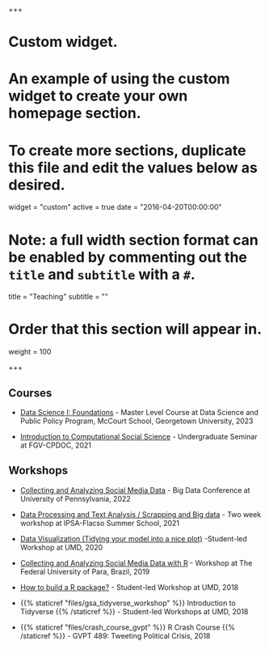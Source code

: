+++
# Custom widget.
# An example of using the custom widget to create your own homepage section.
# To create more sections, duplicate this file and edit the values below as desired.
widget = "custom"
active = true
date = "2016-04-20T00:00:00"

# Note: a full width section format can be enabled by commenting out the `title` and `subtitle` with a `#`.
title = "Teaching"
subtitle = ""

# Order that this section will appear in.
weight = 100

+++


## Courses


- [Data Science I: Foundations](https://tiagoventura.github.io/ppol5203_fall_2023/) - Master Level Course at Data Science and Public Policy Program, McCourt School, Georgetown University, 2023


- [Introduction to Computational Social Science](https://fgvintrocss.netlify.app/) - Undergraduate Seminar at FGV-CPDOC, 2021


## Workshops


- [Collecting and Analyzing Social Media Data](https://github.com/TiagoVentura/workshop_big_data_conference) - Big Data Conference at University of Pennsylvania, 2022

- [Data Processing and Text Analysis / Scrapping and Big data](https://github.com/TiagoVentura/ventura_calvo_flacso_workshop) - Two week workshop at IPSA-Flacso Summer School, 2021


- [Data Visualization (Tidying your model into a nice plot)](http://datavizgvpt.tiagoventura.rbind.io/) -Student-led Workshop at UMD, 2020

- [Collecting and Analyzing Social Media Data with R](https://tiagoventura.github.io/workshop_ufpa/)  - Workshop at The Federal University of Para, Brazil, 2019

- [How to build a R package?](https://github.com/TiagoVentura/UMD_workshop_Rpackages) - Student-led Workshop at UMD, 2018

- {{% staticref "files/gsa_tidyverse_workshop" %}} Introduction to Tidyverse {{% /staticref %}} - Student-led Workshops at UMD, 2018

- {{% staticref "files/crash_course_gvpt" %}} R Crash Course {{% /staticref %}} - GVPT 489: Tweeting Political Crisis, 2018

